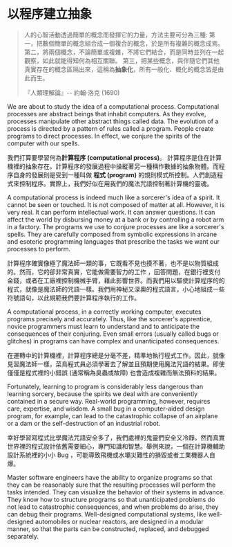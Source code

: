 以程序建立抽象
===================

> 人的心智活動透過簡單的概念而發揮它的力量，方法主要可分為三種:
> 第一，把數個簡單的概念組合成一個複合的概念，於是所有複雜的概念成焉。
> 第二，將兩個概念，不論簡單或複雜，不將它們結合，而是同時並列在一起觀察，如此就能得知何為相互關聯。
> 第三，把某些概念，與伴隨它們其他真實存在的概念區隔出來，這稱為**抽象化**，所有一般化、概化的概念皆是由此而生。
>
> 『人類理解論』-- 約翰·洛克 (1690)

 We are about to study the idea of a computational process. Computational processes are abstract beings that inhabit computers. As they evolve, processes manipulate other abstract things called data. The evolution of a process is directed by a pattern of rules called a program. People create programs to direct processes. In effect, we conjure the spirits of the computer with our spells.

我們打算要學習何為**計算程序 (computational process)**。 計算程序是住在計算機裡的抽象存在。計算程序的發展過程中操縱著另一種稱作數據的抽象物體。而程序自身的發展則是受到一種叫做 **程式 (program)** 的規則模式所控制。人們創造程式來控制程序。實際上，我們好似在用我們的魔法咒語控制著計算機的靈魂。

A computational process is indeed much like a sorcerer's idea of a spirit. It cannot be seen or touched. It is not composed of matter at all. However, it is very real. It can perform intellectual work. It can answer questions. It can affect the world by disbursing money at a bank or by controlling a robot arm in a factory. The programs we use to conjure processes are like a sorcerer's spells. They are carefully composed from symbolic expressions in arcane and esoteric programming languages that prescribe the tasks we want our processes to perform.

計算程序確實像極了魔法師一類的事，它既看不見也摸不著，也不是以物質組成的。然而，它的卻非常真實，它能做需要智力的工作
，回答問題，在銀行裡支付金錢，或者在工廠裡控制機械手臂，藉此影響世界。而我們用以驅使計算程序的的程式，就像是魔法師的咒語一樣。我們用神秘又深奧的程式語言，小心地組成一些符號語句，以此規範我們要計算程序執行的工作。

A computational process, in a correctly working computer, executes programs precisely and accurately. Thus, like the sorcerer's apprentice, novice programmers must learn to understand and to anticipate the consequences of their conjuring. Even small errors (usually called bugs or glitches) in programs can have complex and unanticipated consequences.

在運轉中的計算機裡，計算程序總是分毫不差，精準地執行程式工作。因此，就像見習魔法師一樣，菜鳥程式員必須學著去了解並且預期使用魔法咒語的結果。即使僅僅是程式裡的小錯誤 (通常稱為臭蟲或故障) 也會造成複雜而無法預料的結果。

Fortunately, learning to program is considerably less dangerous than learning sorcery, because the spirits we deal with are conveniently contained in a secure way. Real-world programming, however, requires care, expertise, and wisdom. A small bug in a computer-aided design program, for example, can lead to the catastrophic collapse of an airplane or a dam or the self-destruction of an industrial robot.

幸好學習寫程式比學魔法咒語安全多了，我們處裡的鬼靈們安全又冷靜。然而真實世界裡的程式設計依舊需要細心，專門知識和智慧。舉例來說，一個在計算機輔助設計系統裡的小小 Bug ，可能導致飛機或水壩災難性的損毀或者工業機器人自爆。

Master software engineers have the ability to organize programs so that they can be reasonably sure that the resulting processes will perform the tasks intended. They can visualize the behavior of their systems in advance. They know how to structure programs so that unanticipated problems do not lead to catastrophic consequences, and when problems do arise, they can debug their programs. Well-designed computational systems, like well-designed automobiles or nuclear reactors, are designed in a modular manner, so that the parts can be constructed, replaced, and debugged separately.


